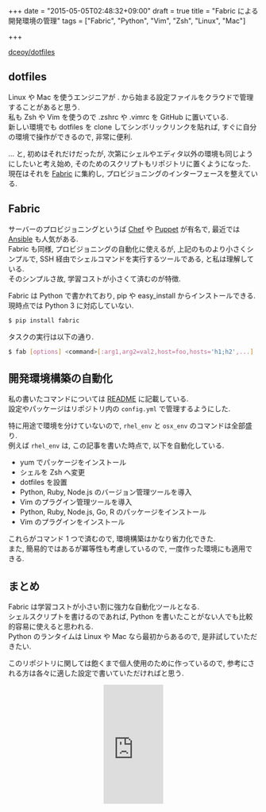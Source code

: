 +++
date = "2015-05-05T02:48:32+09:00"
draft = true
title = "Fabric による開発環境の管理"
tags = ["Fabric", "Python", "Vim", "Zsh", "Linux", "Mac"]

+++

[dceoy/dotfiles](https://github.com/dceoy/dotfiles)

dotfiles
--------

Linux や Mac を使うエンジニアが . から始まる設定ファイルをクラウドで管理することがあると思う.  
私も Zsh や Vim を使うので .zshrc や .vimrc を GitHub に置いている.  
新しい環境でも dotfiles を clone してシンボリックリンクを貼れば, すぐに自分の環境で操作ができるので, 非常に便利.

... と, 初めはそれだけだったが, 次第にシェルやエディタ以外の環境も同じようにしたいと考え始め, そのためのスクリプトもリポジトリに置くようになった.  
現在はそれを [Fabric](http://www.fabfile.org/) に集約し, プロビジョニングのインターフェースを整えている.

Fabric
------

サーバーのプロビジョニングというば [Chef](https://www.chef.io/chef/) や [Puppet](https://puppetlabs.com/) が有名で, 最近では [Ansible](http://www.ansible.com/) も人気がある.  
Fabric も同様, プロビジョニングの自動化に使えるが, 上記のものより小さくシンプルで, SSH 経由でシェルコマンドを実行するツールである, と私は理解している.  
そのシンプルさ故, 学習コストが小さくて済むのが特徴.

Fabric は Python で書かれており, pip や easy_install からインストールできる.  
現時点では Python 3 に対応していない.

```sh
$ pip install fabric
```

タスクの実行は以下の通り.

```sh
$ fab [options] <command>[:arg1,arg2=val2,host=foo,hosts='h1;h2',...]
```

開発環境構築の自動化
--------------------

私の書いたコマンドについては [README](https://github.com/dceoy/dotfiles) に記載している.  
設定やパッケージはリポジトリ内の `config.yml` で管理するようにした.

特に用途で環境を分けていないので, `rhel_env` と `osx_env` のコマンドは全部盛り.  
例えば `rhel_env` は, この記事を書いた時点で, 以下を自動化している.

- yum でパッケージをインストール
- シェルを Zsh へ変更
- dotfiles を設置
- Python, Ruby, Node.js のバージョン管理ツールを導入
- Vim のプラグイン管理ツールを導入
- Python, Ruby, Node.js, Go, R のパッケージをインストール
- Vim のプラグインをインストール

これらがコマンド 1 つで済むので, 環境構築はかなり省力化できた.  
また, 簡易的ではあるが冪等性も考慮しているので, 一度作った環境にも適用できる.

まとめ
------

Fabric は学習コストが小さい割に強力な自動化ツールとなる.  
シェルスクリプトを書けるのであれば, Python を書いたことがない人でも比較的容易に使えると思われる.  
Python のランタイムは Linux や Mac なら最初からあるので, 是非試していただきたい.

このリポジトリに関しては飽くまで個人使用のために作っているので, 参考にされる方は各々に適した設定で書いていただければと思う.

<div style="text-align: center;">
  <iframe src="http://rcm-fe.amazon-adsystem.com/e/cm?lt1=_blank&bc1=000000&IS2=1&bg1=FFFFFF&fc1=000000&lc1=0000FF&t=hue-22&o=9&p=8&l=as4&m=amazon&f=ifr&ref=ss_til&asins=4873113938" style="width:120px;height:240px;" scrolling="no" marginwidth="0" marginheight="0" frameborder="0"></iframe>
</div>
<br>
